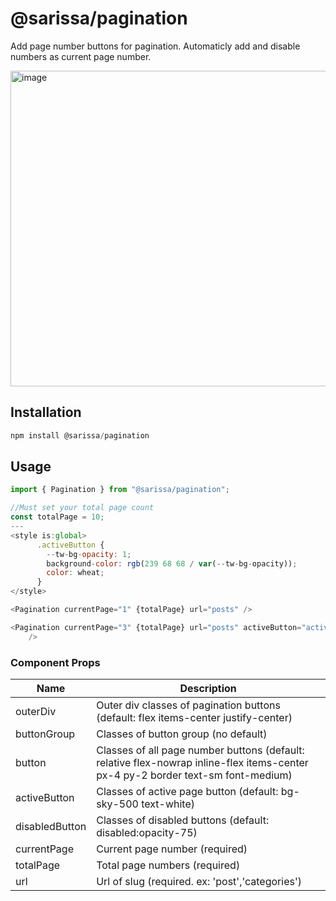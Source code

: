 # @sarissa/pagination

Add page number buttons for pagination. Automaticly add and disable numbers as current page number.

<img width="505" alt="image" src="https://user-images.githubusercontent.com/10682780/162905825-223f3257-c2a9-494d-bc56-ddcb075ec2f4.png">

## Installation
```js
npm install @sarissa/pagination
```

## Usage
```js
import { Pagination } from "@sarissa/pagination";

//Must set your total page count
const totalPage = 10;
---
<style is:global>
      .activeButton {
        --tw-bg-opacity: 1;
        background-color: rgb(239 68 68 / var(--tw-bg-opacity));
        color: wheat;
      }
</style>

<Pagination currentPage="1" {totalPage} url="posts" />

<Pagination currentPage="3" {totalPage} url="posts" activeButton="activeButton"
    />
```

### Component Props

Name | Description
--- | --- 
outerDiv | Outer div classes of pagination buttons (default: flex items-center justify-center)
buttonGroup | Classes of button group (no default)
button | Classes of all page number buttons (default: relative flex-nowrap inline-flex items-center px-4 py-2 border text-sm font-medium)
activeButton | Classes of active page button (default: bg-sky-500 text-white)
disabledButton | Classes of disabled buttons (default: disabled:opacity-75)
currentPage | Current page number (required)
totalPage | Total page numbers (required)
url | Url of slug (required. ex: 'post','categories')
